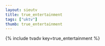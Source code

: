 ```yaml
--- 
layout: sieutv
title: true_entertainment
tags: ["uktv"]
thumb: true_entertainment
---
```

{% include tvadv key=true_entertainment %}
